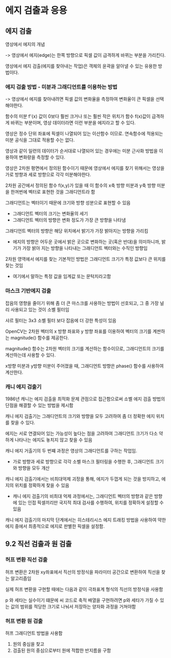 # 에지 검출과 응용

## 에지 검출

영상에서 에지의 개념 

-> 영상에서 에지(edge)는 한쪽 방향으로 픽셀 값이 급격하게 바뀌는 부분을 가리킨다.

영상에서 에지 검출(에지를 찾아내는 작업)은 객체의 윤곽을 알아낼 수 있는 유용한 방법이다.

### 에지 검출 방법 - 미분과 그래디언트를 이용하는 방법

-> 영상에서 에지를 찾아내려면 픽셀 값의 변화율을 측정하여 변화율이 큰 픽셀을 선택해야한다.

함수의 미분 f'{x) 값이 0보다 훨씬 크거나 또는 훨씬 작은 위치가 함수 f(x)값이 급격하게
바뀌는 부분이며, 영상 데이터라면 이런 부분을 에지라고 할 수 있다.

영상은 정수 단위 좌표에 픽셀이 나열되어 있는 이산함수 이므로. 연속함수에 적용되는 미분 공식을 
그대로 적용할 수는 없다.

영상과 같이 일련의 데이터가 순서대로 나열되어 있는 경우에는 미분 근사화 방법을 이용하여 변화량을 측정할 수 있다.

영상은 2차원 평면에서 정의된 함수이기 때문에 영상에서 에지를 찾기 위해서는 영상을 가로 방향과
세로 방향으로 각각 미분해야한다.

2차원 공간에서 정의된 함수 f(x,y)가 있을 때 이 함수의 x축 방향 미분과 y축 방향 미분을 한꺼번에 벡터로 표현한 것을 그래디언트라 함

그래디언트는 벡터이기 때문에 크기와 방향 성분으로 표현할 수 있음
- 그래디언트 벡터의 크기는 변화율의 세기
- 그래디언트 벡터의 방향은 변화 정도가 가장 큰 방향을 나타냄

그래디언트 벡터의 방향은 해당 위치에서 밝기가 가장 밝아지는 방향을 가리킴

- 에지의 방향은 어두운 곳에서 밝은 곳으로 변화하는 곳(혹은 반대)을 의미하니까, 밝기가 가장 밝아 지는 방향을 나타내는 그래디언트 벡터와는 수직인 방향임

2차원 영역에서 에지를 찾는 기본적인 방법은 그래디언트 크기가 특정 값보다 큰 위치를 찾는 것임

- 여기에서 말하는 특정 값을 임계값 또는 문턱치라고함

### 마스크 기반에지 검출

잡음의 영향을 줄이기 위해 좀 더 큰 마스크를 사용하는 방법이 선호되고, 그 중 가장 널리 사용되고 있는 것이 소벨 필터임

샤르 필터는 3x3 소벨 필터 보다 잡음에 더 강한 특성이 있음


OpenCV는 2차원 벡터의 x 방향 좌표와 y 방향 좌표를 이용하여 벡터의 크기를 계싼하는 magnitude() 함수를 제공한다.

magnitude() 함수는 2차원 벡터의 크기를 계산하는 함수이므로, 그래디언트의 크기를 계산하는데 사용할 수 있다.

x방향 미분과 y방향 미분이 주어졌을 때, 그래디언트 방향은 phase() 함수를 사용하여 계산한다.

### 캐니 에지 검출기

1986년 캐니는 에지 검출을 최적화 문제 관점으로 접근함으로써 소벨 에지 검출 방법의 단점을 해결할 수 있는 방법을 제시함

캐니 에지 검출기는 그래디언트의 크기와 방향을 모두 고려하여 좀 더 정확한 에지 위치를 찾을 수 있다.

에지는 서로 연결되어 있는 가능성이 높다는 점을 고려하여 그래디언트 크기가 다소 약하게 나타나는 에지도 놓치지 않고 찾을 수 있음

캐니 에지 거출기의 두 번쨰 과정은 영상의 그래디언트를 구하는 작업임.

- 가로 방향과 세로 방향으로 각각 소벨 마스크 필터링을 수행한 후, 그래디언트 크기와 방향을 모두 걔산

캐니 에지 검출기에서는 비최대억제 괴정을 통해, 에지가 두껍게 되는 것을 방지하고, 에지의 위치를 정확하게 찾을 수 있음

- 캐니 에지 검출기의 비최대 억제 과정에서는, 그래디언트 벡터의 방향과 같은 방향에 있는 인접 픽셀끼리만 국지적 최대 검사를 수행하여, 위치를 정확하게 설정할 수 있음

캐니 에지 검출기의 마지막 단계에서는 히스테리시스 에지 트래킹 방법을 사용하여 약한 에지 중에서 최종적으로 에지로 판별한 픽셀을 설정함.

## 9.2 직선 검출과 원 검출

### 허프 변환 직선 검출

허프 변환은 2차원 xy좌표에서 직선의 방정식을 파라미터 공간으로 변환하여 직선을 찾는 알고리즘임


실제 허프 변환을 구현할 때에는 다음과 같이 극좌표계 형식의 직선의 방정식을 사용함

p 와 세타는 실수이기 떄문에 씨 코드로 축적 배열을 구현하려면 p와 세타가 가질 수 있는 값의 범위를 적당한 크기로 나눠서 저장하는 양자화 과정을 거쳐야함

### 허프 변환 원 검출

허프 그래디언트 방법을 사용함
1. 원의 중심을 찾고
2. 검출된 원의 중심으로부터 원에 적합한 반지름을 구함



